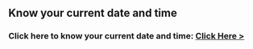 ## Know your current date and time
### Click here to know your current date and time: [Click Here >]()
